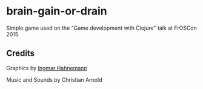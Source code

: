 # brain-gain-or-drain
Simple game used on the "Game development with Clojure" talk at FrOSCon 2015 

## Credits
Graphics by [Ingmar Hahnemann](https://www.facebook.com/UiDuesterburg)

Music and Sounds by Christian Arnold
